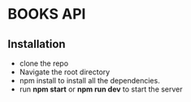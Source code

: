 # BOOKS API

## Installation
- clone the repo
- Navigate the root directory 
- npm install to install all the dependencies.
- run <b>npm start</b> or <b>npm run dev</b> to start the server


